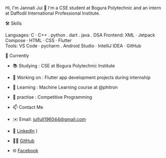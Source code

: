 Hi, I'm Jannati Jui 👋
I'm a CSE student at Bogura Polytechnic and an intern at Daffodil International Professional Institute.

🛠️ Skills

Languages: C · C++ . python . dart . java . DSA
Frontend: XML · Jetpack Compose · HTML · CSS · Flutter  
Tools: VS Code · pycharm . Android Studio · IntelliJ IDEA · GitHub 

🎯 Currently

- 📚 Studying : CSE at Bogura Polytechnic Institute  
- 🔭 Working on : Flutter app development projects during internship  
- 🌱 Learning : Machine Learning course at @phitron
- 💬 practise : Competitive Programming

- 📫 Contact Me

- ✉️ Email: juifull196044@gmail.com  
- 🔗 [LinkedIn](https://www.linkedin.com/in/jannati-akter-jui/)
)  
- 🧑‍💻 [GitHub](https://github.com/jui1960)  
- 🌐 [Facebook](https://www.facebook.com/jannati.jui.135850)  



